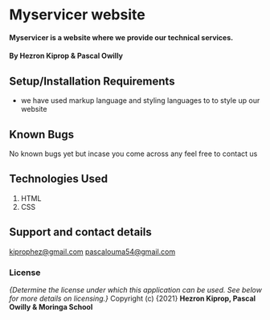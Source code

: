 # Myservicer website
#### Myservicer is a website where we provide our technical services.
#### By **Hezron Kiprop & Pascal Owilly**
## Setup/Installation Requirements
* we have used markup language and styling languages to to style up our website
## Known Bugs
No known bugs yet but incase you come across any feel free to contact us
## Technologies Used
1. HTML
2. CSS
## Support and contact details
kiprophez@gmail.com
pascalouma54@gmail.com
### License
*{Determine the license under which this application can be used.  See below for more details on licensing.}*
Copyright (c) {2021} **Hezron Kiprop, Pascal Owilly & Moringa School**
